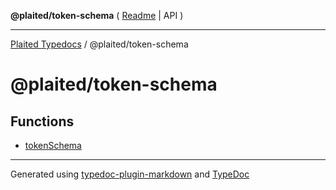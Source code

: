 **@plaited/token-schema** ( [Readme](README.md) \| API )

***

[Plaited Typedocs](../../modules.md) / @plaited/token-schema

# @plaited/token-schema

## Functions

- [tokenSchema](functions/tokenSchema.md)

***

Generated using [typedoc-plugin-markdown](https://www.npmjs.com/package/typedoc-plugin-markdown) and [TypeDoc](https://typedoc.org/)
